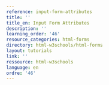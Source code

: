 ```yaml
---
reference: input-form-attributes
title: ''
title_en: Input Form Attributes
description: ''
learning_order: '46'
resource_categories: html-forms
directory: html-w3schools/html-forms
layout: tutorials
link: ''
ressource: html-w3schools
language: en
ordre: '46'
---
```

